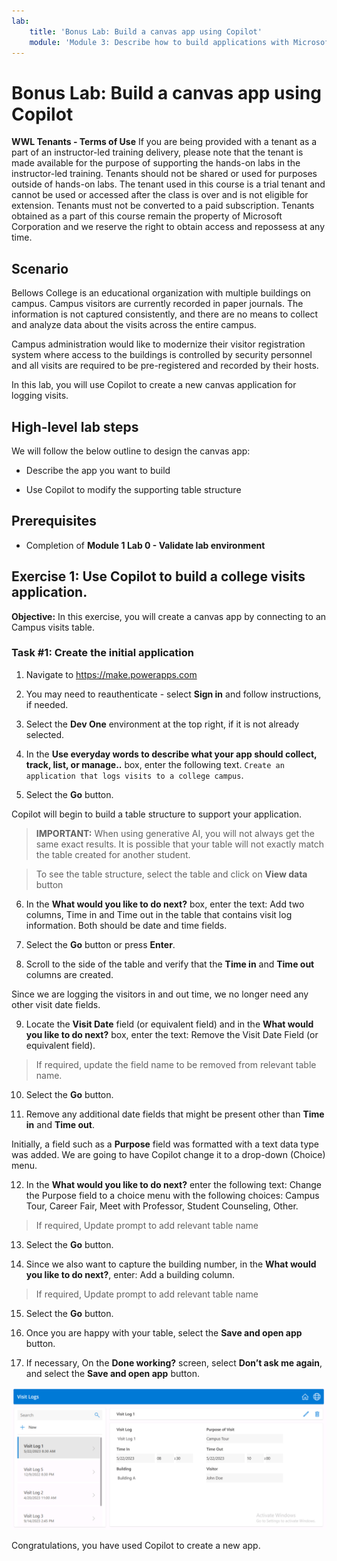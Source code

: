 ```yaml
---
lab:
    title: 'Bonus Lab: Build a canvas app using Copilot'
    module: 'Module 3: Describe how to build applications with Microsoft Power Apps'
---
```


# Bonus Lab: Build a canvas app using Copilot

**WWL Tenants - Terms of Use**
If you are being provided with a tenant as a part of an instructor-led training delivery, please note that the tenant is made available for the purpose of supporting the hands-on labs in the instructor-led training. 
Tenants should not be shared or used for purposes outside of hands-on labs. The tenant used in this course is a trial tenant and cannot be used or accessed after the class is over and is not eligible for extension. 
Tenants must not be converted to a paid subscription. Tenants obtained as a part of this course remain the property of Microsoft Corporation and we reserve the right to obtain access and repossess at any time. 

## Scenario

Bellows College is an educational organization with multiple buildings on campus. Campus visitors are currently recorded in paper journals. The information is not captured consistently, and there are no means to collect and analyze data about the visits across the entire campus.

Campus administration would like to modernize their visitor registration system where access to the buildings is controlled by security personnel and all visits are required to be pre-registered and recorded by their hosts.

In this lab, you will use Copilot to create a new canvas application for logging visits. 

## High-level lab steps

We will follow the below outline to design the canvas app:

- Describe the app you want to build

- Use Copilot to modify the supporting table structure

 ## Prerequisites

- Completion of **Module 1 Lab 0 - Validate lab environment**

## Exercise 1: Use Copilot to build a college visits application.

**Objective:** In this exercise, you will create a canvas app by connecting to an Campus visits table.

### Task \#1: Create the initial application

1. Navigate to https://make.powerapps.com

2. You may need to reauthenticate - select **Sign in** and follow instructions, if needed.

3. Select the **Dev One** environment at the top right, if it is not already selected.

4. In the **Use everyday words to describe what your app should collect, track, list, or manage..** box, enter the following text. `Create an application that logs visits to a college campus`. 

5. Select the **Go** button.

Copilot will begin to build a table structure to support your application. 

> **IMPORTANT:** 
> When using generative AI, you will not always get the same exact results. It is possible that your table will not exactly match the table created for another student. 

> To see the table structure, select the table and click on **View data** button 

6. In the **What would you like to do next?** box, enter the text: Add two columns, Time in and Time out in the table that contains visit log information. Both should be date and time fields. 

7. Select the **Go** button or press **Enter**. 

8. Scroll to the side of the table and verify that the **Time in** and **Time out** columns are created. 

Since we are logging the visitors in and out time, we no longer need any other visit date fields. 

9. Locate the **Visit Date** field (or equivalent field) and in the **What would you like to do next?** box, enter the text: Remove the Visit Date Field (or equivalent field). 

>If required, update the field name to be removed from relevant table name.

10. Select the **Go** button. 

11. Remove any additional date fields that might be present other than **Time in** and **Time out**. 

Initially, a field such as a **Purpose** field was formatted with a text data type was added. We are going to have Copilot change it to a drop-down (Choice) menu. 

12. In the **What would you like to do next?** enter the following text: Change the Purpose field to a choice menu with the following choices: Campus Tour, Career Fair, Meet with Professor, Student Counseling, Other. 

>If required, Update prompt to add relevant table name 

13. Select the **Go** button. 

14. Since we also want to capture the building number, in the **What would you like to do next?**, enter: Add a building column. 

>If required, Update prompt to add relevant table name 

15. Select the **Go** button. 

16. Once you are happy with your table, select the **Save and open app** button. 

17. If necessary, On the **Done working?** screen, select **Don’t ask me again**, and select the **Save and open app** button. 

![Screenshot of the app just created](media/bonus-lab-copilot-02.png)

Congratulations, you have used Copilot to create a new app. 
